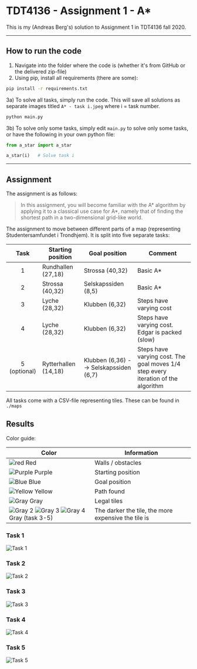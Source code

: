 # TDT4136 - Assignment 1 - A*
This is my (Andreas Berg's) solution to Assignment 1 in TDT4136 fall 2020.

---

## How to run the code
1) Navigate into the folder where the code is (whether it's from GitHub or the delivered zip-file)
2) Using pip, install all requirements (there are some):
```bash
pip install -r requirements.txt
```
3a) To solve all tasks, simply run the code. This will save all solutions as separate images titled `A* - task i.jpeg` where i = task number.
```bash
python main.py
```

3b) To solve only some tasks, simply edit `main.py` to solve only some tasks, or have the following in your own python file:
```python
from a_star import a_star

a_star(i)   # Solve task i
```

---

## Assignment
The assignment is as follows:
> In this assignment, you will become familiar with the A* algorithm by applying it to a classical use case for A*, namely that of finding the shortest path in a two-dimensional grid-like world.

The assignment to move between different parts of a map (representing Studentersamfundet i Trondhjem). It is split into five separate tasks:

| Task          | Starting position     | Goal position                          | Comment |
| :-----------: | --------------------- | -------------------------------------- | ------- |
| 1             | Rundhallen (27,18)    | Strossa (40,32)                        | Basic A* |
| 2             | Strossa (40,32)       | Selskapssiden (8,5)                    | Basic A* |
| 3             | Lyche (28,32)         | Klubben (6,32)                         | Steps have varying cost |
| 4             | Lyche (28,32)         | Klubben (6,32)                         | Steps have varying cost. Edgar is packed (slow) |
| 5 (optional)  | Rytterhallen (14,18)  | Klubben (6,36) --> Selskapssiden (6,7) | Steps have varying cost. The goal moves 1/4 step every iteration of the algorithm |

All tasks come with a CSV-file representing tiles. These can be found in `./maps`

## Results
Color guide:

| Color  | Information |
| -----  | ----------- |
| ![red](https://via.placeholder.com/15/FF0000/000000?text=+) Red    | Walls / obstacles |
| ![Purple](https://via.placeholder.com/15/FF00FF/000000?text=+) Purple | Starting position |
| ![Blue](https://via.placeholder.com/15/0088FF/000000?text=+) Blue   | Goal position |
| ![Yellow](https://via.placeholder.com/15/FFFF00/000000?text=+) Yellow | Path found |
| ![Gray](https://via.placeholder.com/15/CCCCCC/000000?text=+) Gray   | Legal tiles |
| ![Gray 2](https://via.placeholder.com/15/A6A6A6/000000?text=+) ![Gray 3](https://via.placeholder.com/15/606060/000000?text=+) ![Gray 4](https://via.placeholder.com/15/242424/000000?text=+) Gray (task 3-5) | The darker the tile, the more expensive the tile is |

### Task 1
![Task 1](https://github.com/BollaBerg/TDT4136---Assignment-1---AStar/blob/master/results/A*%20-%20task%201.jpeg)

### Task 2
![Task 2](https://github.com/BollaBerg/TDT4136---Assignment-1---AStar/blob/master/results/A*%20-%20task%202.jpeg)

### Task 3
![Task 3](https://github.com/BollaBerg/TDT4136---Assignment-1---AStar/blob/master/results/A*%20-%20task%203.jpeg)

### Task 4
![Task 4](https://github.com/BollaBerg/TDT4136---Assignment-1---AStar/blob/master/results/A*%20-%20task%204.jpeg)

### Task 5
![Task 5](https://github.com/BollaBerg/TDT4136---Assignment-1---AStar/blob/master/results/A*%20-%20task%205.jpeg)
